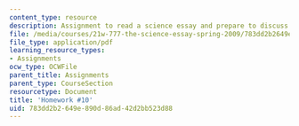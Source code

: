 ```yaml
---
content_type: resource
description: Assignment to read a science essay and prepare to discuss it in class.
file: /media/courses/21w-777-the-science-essay-spring-2009/783dd2b2649e890d86ad42d2bb523d88_MIT21W_777s09_assn08_hw10.pdf
file_type: application/pdf
learning_resource_types:
- Assignments
ocw_type: OCWFile
parent_title: Assignments
parent_type: CourseSection
resourcetype: Document
title: 'Homework #10'
uid: 783dd2b2-649e-890d-86ad-42d2bb523d88
---
```

